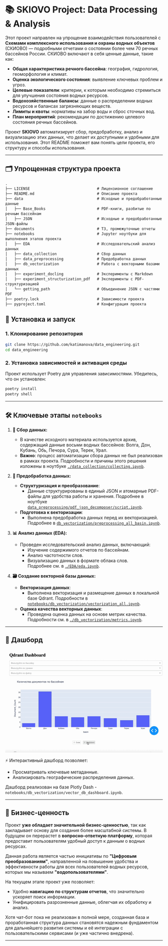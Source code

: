 # 📚 SKIOVO Project: Data Processing & Analysis


Этот проект направлен на упрощение взаимодействия пользователей с **Схемами комплексного использования и охраны водных объектов** (СКИОВО) — подробными отчетами о состоянии более чем 70 речных бассейнов России. СКИОВО включают в себя ценные данные, такие как:

- **Общая характеристика речного бассейна**: география, гидрология, геоморфология и климат.
- **Оценка экологического состояния**: выявление ключевых проблем и угроз.
- **Целевые показатели**: критерии, к которым необходимо стремиться для улучшения состояния водных ресурсов.
- **Водохозяйственные балансы**: данные о распределении водных ресурсов и балансах загрязняющих веществ.
- **Лимиты и квоты**: нормативы на забор воды и сброс сточных вод.
- **План мероприятий**: рекомендации по достижению целевого состояния речных бассейнов.

Проект **SKIOVO** автоматизирует сбор, предобработку, анализ и визуализацию этих данных, что делает их доступными и удобными для использования. Этот README поможет вам понять цели проекта, его структуру и способы использования.

---

## 🗂 **Упрощенная структура проекта**

```plaintext
.
├── LICENSE                              # Лицензионное соглашение
├── README.md                            # Описание проекта
├── data                                 # Исходные и предобработанные данные
│   ├── Base_Books                       # PDF-книги, разбитые по речным бассейнам
│   ├── JSON                             # Исходные и предобработанные JSON-файлы
├── documents                            # ТЗ, промежуточные отчеты
├── notebooks                            # Jupyter ноутбуки для выполнения этапов проекта
│   ├── EDA                              # Исследовательский анализ данных
│   ├── data_collection                  # Сбор данных
│   ├── data_preprocessing               # Предобработка данных
│   ├── db_vectorization                 # Работа с векторными базами данных
│   ├── experiment_docling               # Эксперименты с Markdown
│   ├── experiment_structurization_pdf   # Эксперименты с PDF-структуризацией
│   └── getting_path                     # Объединение JSON с частями PDF
├── poetry.lock                          # Зависимости проекта
├── pyproject.toml                       # Конфигурация проекта

```

## 🚀 Установка и запуск

### 1. **Клонирование репозитория**
```bash
git clone https://github.com/katimanova/data_engineering.git
cd data_engineering
```

### 2. Установка зависимостей и активация среды

Проект использует Poetry для управления зависимостями. Убедитесь, что он установлен:
```bash
poetry install
poetry shell 
```
---

## 🛠 Ключевые этапы `notebooks`

1. **📖 Сбор данных:**
   - В качестве исходного материала используется архив, содержащий данные восьми водных бассейнов: Волга, Дон, Кубань, Обь, Печора, Сура, Терек, Урал.  
   - **Важно**: процесс автоматизации сбора данных не был реализован в рамках проекта. Подробности и причины этого решения изложены в ноутбуке [`./data_collection/collecting.ipynb`](notebooks/data_collection/collecting.ipynb).

2. **🧹 Предобработка данных:**
   - **Структуризация и преобразование**:
     - Данные структурированы в единый JSON и атомарные PDF-файлы для удобства работы и хранения. Подробнее в ноутбуке [`data_preprocessing/pdf_json_decomposer/script.ipynb`](notebooks/data_preprocessing/pdf_json_decomposer/script.ipynb).
   - **Подготовка к векторизации**:
     - Выполнена предобработка данных перед их векторизацией. Подробнее в [`db_vectorization/preprocessing_all_basin.ipynb`](notebooks/db_vectorization/preprocessing_all_basin.ipynb).

3. **📊 Анализ данных (EDA):**
   - Проведен исследовательский анализ данных, включающий:
     - Изучение содержимого отчетов по бассейнам.
     - Анализ частотности слов.
     - Визуализацию данных в формате облака слов.  
     Подробнее см. в [`./EDA/eda.ipynb`](notebooks/EDA/eda.ipynb).

4. **🗃 Создание векторной базы данных:**
   - **Векторизация данных**:
     - Выполнена векторизация и размещение данных в локальной базе Qdrant. Подробности в [`notebooks/db_vectorization/vectorization_all.ipynb`](notebooks/db_vectorization/vectorization_all.ipynb).
   - **Оценка качества векторных данных**:
     - Проведена оценка данных на основе метрик качества. Подробности см. в [`./db_vectorization/metrics.ipynb`](notebooks/db_vectorization/metrics.ipynb).


---

## 🎨 Дашборд
![Демонстрация работы](./data/gif/dashboard.gif)

⚡ Интерактивный дашборд позволяет:
- Просматривать ключевые метаданные.
- Анализировать географические распределения данных.

Дашборд реализован на базе Plotly Dash - `notebooks/db_vectorization/vector_db_dashboard.ipynb`.

---

## 🎯 **Бизнес-ценность**

Проект **уже обладает значительной бизнес-ценностью**, так как закладывает основу для создания более масштабной системы. В будущем он перерастет в **вопросно-ответную платформу**, которая предоставит пользователям удобный доступ к данным о водных ресурсах.

Данная работа является частью инициативы по **"Цифровым преобразованиям"**, направленной на повышение удобства и эффективности работы для всех пользователей водных ресурсов, которых мы называем **"водопользователями"**.

На текущем этапе проект уже позволяет:
- Удобно **навигацию по структурам отчетов**, что значительно ускоряет поиск информации.
- Унифицировать разрозненные данные, облегчая их обработку и анализ.

Хотя чат-бот пока не реализован в полной мере, созданная база и проработанная структура данных становятся надежным фундаментом для дальнейшего развития системы и её интеграции с пользовательскими сервисами (и уже частично внедрена).

---